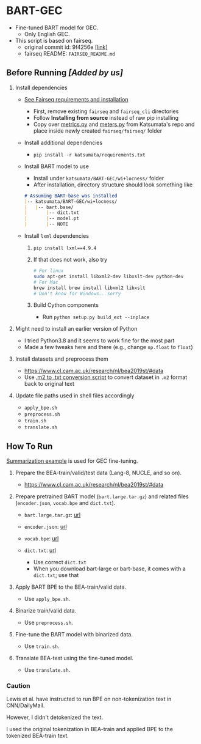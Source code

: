 # BART-GEC
- Fine-tuned BART model for GEC.
  - Only English GEC.
- This script is based on fairseq.
  - original commit id: 9f4256e [[link]](https://github.com/pytorch/fairseq/tree/9f4256edf60554afbcaadfa114525978c141f2bd)
  - fairseq README: `FAIRSEQ_README.md`

## Before Running _\[Added by us\]_

1. Install dependencies

    - [See Fairseq requirements and installation](./FAIRSEQ_README.md#requirements-and-installation)

        - First, remove existing `fairseq` and `fairseq_cli` directories
        - Follow **Installing from source** instead of raw pip installing
        - Copy over [metrics.py](https://github.com/Katsumata420/generic-pretrained-GEC/blob/master/BART-GEC/fairseq/metrics.py) and [meters.py](https://github.com/Katsumata420/generic-pretrained-GEC/blob/master/BART-GEC/fairseq/meters.py) from Katsumata's repo and place inside newly created `fairseq/fairseq/` folder

    - Install additional dependencies

        - `pip install -r katsumata/requirements.txt`

    - Install BART model to use

        - Install under `katsumata/BART-GEC/wi+locness/` folder
        - After installation, directory structure should look something like

        ```md
        # Assuming BART-base was installed
        |-- katsumata/BART-GEC/wi+locness/
        |   |-- bart.base/
        |       |-- dict.txt
        |       |-- model.pt
        |       |-- NOTE
        ```

    - Install `lxml` dependencies

        1. `pip install lxml==4.9.4`
        1. If that does not work, also try

            ```bash
            # For linux
            sudo apt-get install libxml2-dev libxslt-dev python-dev
            # For Mac
            brew install brew install libxml2 libxslt
            # Don't know for Windows...sorry
            ```

        1. Build Cython components

            - Run `python setup.py build_ext --inplace`

1. Might need to install an earlier version of Python

    - I tried Python3.8 and it seems to work fine for the most part
    - Made a few tweaks here and there (e.g., change `np.float` to `float`)

1. Install datasets and preprocess them

    - https://www.cl.cam.ac.uk/research/nl/bea2019st/#data
    - Use [.m2 to .txt conversion script](./wi+locness/m2_to_txt.py) to convert dataset in `.m2` format back to original text

1. Update file paths used in shell files accordingly

    - `apply_bpe.sh`
    - `preprocess.sh`
    - `train.sh`
    - `translate.sh`

## How To Run
[Summarization example](https://github.com/Katsumata420/generic-pretrained-GEC/blob/master/BART-GEC/examples/bart/README.cnn.md) is used for GEC fine-tuning.

1. Prepare the BEA-train/valid/test data (Lang-8, NUCLE, and so on).
    - https://www.cl.cam.ac.uk/research/nl/bea2019st/#data
2. Prepare pretrained BART model (`bart.large.tar.gz`) and related files
 (`encoder.json`, `vocab.bpe` and `dict.txt`).
    - `bart.large.tar.gz`: [url](https://dl.fbaipublicfiles.com/fairseq/models/bart.large.tar.gz)
    - `encoder.json`: [url](https://dl.fbaipublicfiles.com/fairseq/gpt2_bpe/encoder.json)
    - `vocab.bpe`: [url](https://dl.fbaipublicfiles.com/fairseq/gpt2_bpe/vocab.bpe)
    - `dict.txt`: [url](https://dl.fbaipublicfiles.com/fairseq/gpt2_bpe/dict.txt)

        - Use correct `dict.txt`
        - When you download bart-large or bart-base, it comes with a `dict.txt`; use that

2. Apply BART BPE to the BEA-train/valid data.
    - Use `apply_bpe.sh`.
3. Binarize train/valid data.
    - Use `preprocess.sh`.
4. Fine-tune the BART model with binarized data.
    - Use `train.sh`.
5. Translate BEA-test using the fine-tuned model.
    - Use `translate.sh`.

### Caution
Lewis et al. have instructed to run BPE on non-tokenization text in CNN/DailyMail.

However, I didn't detokenized the text.

I used the original tokenization in BEA-train and applied BPE to the tokenized BEA-train text.

